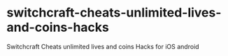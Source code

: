 # switchcraft-cheats-unlimited-lives-and-coins-hacks
Switchcraft Cheats unlimited lives and coins Hacks for iOS android
